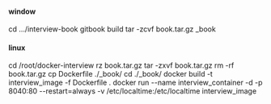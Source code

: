 #### window
cd .../interview-book
gitbook build
tar -zcvf book.tar.gz _book

#### linux 
cd /root/docker-interview
rz book.tar.gz
tar -zxvf book.tar.gz
rm -rf book.tar.gz
cp Dockerfile ./_book/
cd ./_book/
docker build -t interview_image -f Dockerfile .
docker run --name interview_container -d -p 8040:80 --restart=always -v /etc/localtime:/etc/localtime interview_image
